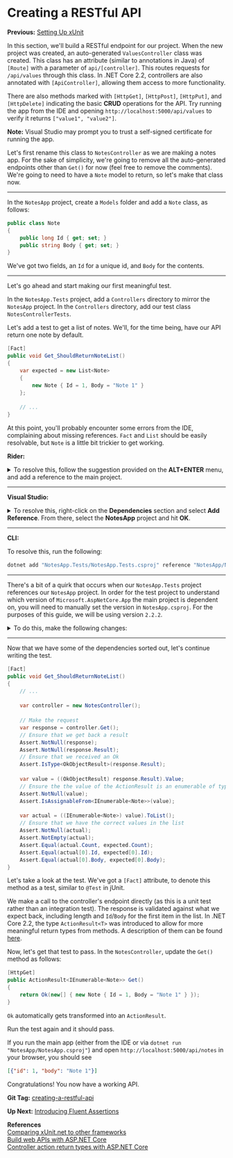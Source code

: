 # Creating a RESTful API

**Previous:** [Setting Up xUnit](../setting-up-xunit)

In this section, we'll build a RESTful endpoint for our project. When the new project was created, an auto-generated `ValuesController` class was created. This class has an attribute (similar to annotations in Java) of `[Route]` with a parameter of `api/[controller]`. This routes requests for `/api/values` through this class. In .NET Core 2.2, controllers are also annotated with `[ApiController]`, allowing them access to more functionality.

There are also methods marked with `[HttpGet]`, `[HttpPost]`, `[HttpPut]`, and `[HttpDelete]` indicating the basic **CRUD** operations for the API. Try running the app from the IDE and opening `http://localhost:5000/api/values` to verify it returns `["value1", "value2"]`.

**Note:** Visual Studio may prompt you to trust a self-signed certificate for running the app.

Let's first rename this class to `NotesController` as we are making a notes app. For the sake of simplicity, we're going to remove all the auto-generated endpoints other than `Get()` for now (feel free to remove the comments). We're going to need to have a `Note` model to return, so let's make that class now.

***

In the `NotesApp` project, create a `Models` folder and add a `Note` class, as follows:
```c#
public class Note
{
    public long Id { get; set; }
    public string Body { get; set; }
}
```

We've got two fields, an `Id` for a unique id, and `Body` for the contents.

***

Let's go ahead and start making our first meaningful test.

In the `NotesApp.Tests` project, add a `Controllers` directory to mirror the `NotesApp` project. In the `Controllers` directory, add our test class `NotesControllerTests`.

Let's add a test to get a list of notes. We'll, for the time being, have our API return one note by default.

```c#
[Fact]
public void Get_ShouldReturnNoteList()
{
    var expected = new List<Note>
    {
        new Note { Id = 1, Body = "Note 1" }
    };

    // ...
}
```

At this point, you'll probably encounter some errors from the IDE, complaining about missing references. `Fact` and `List` should be easily resolvable, but `Note` is a little bit trickier to get working.

**Rider:**
<details>
    <summary>To resolve this, follow the suggestion provided on the <strong>ALT+ENTER</strong> menu, and add a reference to the main project.</summary>
    <a href="restapi-rider-reference-project.png" target="_blank">
        ![restapi-rider-reference-project.png](restapi-rider-reference-project.png)
    </a>
</details>

***

**Visual Studio:**
<details>
    <summary>To resolve this, right-click on the <strong>Dependencies</strong> section and select <strong>Add Reference</strong>. From there, select the <strong>NotesApp</strong> project and hit <strong>OK</strong>.</summary>
    <a href="restapi-visual-studio-add-reference-menu.png" target="_blank">
        ![restapi-visual-studio-add-reference-menu.png](restapi-visual-studio-add-reference-menu.png)
    </a>
    <a href="restapi-visual-studio-add-reference-dialog.png" target="_blank">
        ![restapi-visual-studio-add-reference-dialog.png](restapi-visual-studio-add-reference-dialog.png)
    </a>
</details>

***

**CLI:**

To resolve this, run the following:

```bash
dotnet add "NotesApp.Tests/NotesApp.Tests.csproj" reference "NotesApp/NotesApp.csproj"
```

***

There's a bit of a quirk that occurs when our `NotesApp.Tests` project references our `NotesApp` project. In order for the test project to understand which version of `Microsoft.AspNetCore.App` the main project is dependent on, you will need to manually set the version in `NotesApp.csproj`. For the purposes of this guide, we will be using version `2.2.2`.

<details>
    <summary>To do this, make the following changes:</summary>
    <a href="restapi-dependency-version.png" target="_blank">
        ![restapi-dependency-version.png](restapi-dependency-version.png)
    </a>
</details>

***

Now that we have some of the dependencies sorted out, let's continue writing the test.

```c#
[Fact]
public void Get_ShouldReturnNoteList()
{
    // ...
    
    var controller = new NotesController();
    
    // Make the request
    var response = controller.Get();
    // Ensure that we get back a result
    Assert.NotNull(response);
    Assert.NotNull(response.Result);
    // Ensure that we received an Ok
    Assert.IsType<OkObjectResult>(response.Result);

    var value = ((OkObjectResult) response.Result).Value;
    // Ensure the the value of the ActionResult is an enumerable of type Note
    Assert.NotNull(value);
    Assert.IsAssignableFrom<IEnumerable<Note>>(value);

    var actual = ((IEnumerable<Note>) value).ToList();
    // Ensure that we have the correct values in the list
    Assert.NotNull(actual);
    Assert.NotEmpty(actual);
    Assert.Equal(actual.Count, expected.Count);
    Assert.Equal(actual[0].Id, expected[0].Id);
    Assert.Equal(actual[0].Body, expected[0].Body);
}
```

Let's take a look at the test. We've got a `[Fact]` attribute, to denote this method as a test, similar to `@Test` in jUnit.

We make a call to the controller's endpoint directly (as this is a unit test rather than an integration test). The response is validated against what we expect back, including length and `Id`/`Body` for the first item in the list. In .NET Core 2.2, the type `ActionResult<T>` was introduced to allow for more meaningful return types from methods. A description of them can be found [here](https://docs.microsoft.com/en-us/aspnet/core/web-api/action-return-types?view=aspnetcore-2.2#actionresultt-type).

Now, let's get that test to pass. In the `NotesController`, update the `Get()` method as follows:

```c#
[HttpGet]
public ActionResult<IEnumerable<Note>> Get()
{
    return Ok(new[] { new Note { Id = 1, Body = "Note 1" } });
}
```

`Ok` automatically gets transformed into an `ActionResult`.

Run the test again and it should pass.

If you run the main app (either from the IDE or via `dotnet run "NotesApp/NotesApp.csproj"`) and open `http://localhost:5000/api/notes` in your browser, you should see

```json
[{"id": 1, "body": "Note 1"}]
```

Congratulations! You now have a working API.

**Git Tag:** [creating-a-restful-api](https://github.com/xtreme-steve-elliott/NotesApp/tree/creating-a-restful-api)

**Up Next:** [Introducing Fluent Assertions](../introducing-fluent-assertions)

**References**  
[Comparing xUnit.net to other frameworks](https://xunit.github.io/docs/comparisons.html#assertions)  
[Build web APIs with ASP.NET Core](https://docs.microsoft.com/en-us/aspnet/core/web-api/index?view=aspnetcore-2.2)  
[Controller action return types with ASP.NET Core](https://docs.microsoft.com/en-us/aspnet/core/web-api/action-return-types?view=aspnetcore-2.2)
